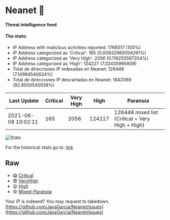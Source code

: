 # Neanet :hocho:
#### Threat intelligence feed
#### The stats:

- IP Address with malicious activities reported: 1768517 (100%)
- IP Address categorized as 'Critical':  165 (0.00932985094291%)
- IP Address categorized as 'Very High':  2056 (0.116255597204%)
- IP Address categorized as 'High':  124227 (7.02435995809)
- Total de direcciones IP indexadas en Neanet:  126448 (7.14994540624%)
- Total de direcciones IP descartadas en Neanet:  1642069 (92.8500545938%)

| Last Update | Critical | Very High | High | Paranoia |
| --- | --- | --- | --- | --- |
| 2021-06-08 10:02:11 | 165 | 2056 | 124227 | 126448 mixed list (Critical + Very High + High)|

![Stats](https://docs.google.com/spreadsheets/d/e/2PACX-1vSnaNMIXVabIpDJjufMlzH7poXnshF3mgd8Is1g9ytUEzVsP5my4Trn8f-xkoLLQ38xpL3HtmUexLo6/pubchart?oid=501124687&format=image)

For the historical stats go to: [link](/stats.csv)
## Raw
- :scream: [Critical](https://raw.githubusercontent.com/JavaGarcia/Neanet/master/blacklists/neanet_critical.txt)
- :fearful: [VeryHigh](https://raw.githubusercontent.com/JavaGarcia/Neanet/master/blacklists/neanet_veryHigh.txtt)
- :frowning: [High](https://raw.githubusercontent.com/JavaGarcia/Neanet/master/blacklists/neanet_high.txt)
- :dizzy_face: [Mixed-Paranoia](https://raw.githubusercontent.com/JavaGarcia/Neanet/master/blacklists/neanet_all.txt)


Your IP is indexed? You may request to takedown. [https://github.com/JavaGarcia/Neanet/issues](https://github.com/JavaGarcia/Neanet/issues)






















































































































































































































































































































































































































































































































































































































































































































































































































































































































































































































































































































































































































































































































































































































































































































































































































































































































































































































































































































































































































































































































































































































































































































































































































































































































































































































































































































































































































































































































































































































































































































































































































































































































































































































































































































































































































































































































































































































































































































































































































































































































































































































































































































































































































































































































































































































































































































































































































































































































































































































































































































































































































































































































































































































































































































































































































































































































































































































































































































































































































































































































































































































































































































































































































































































































































































































































































































































































































































































































































































































































































